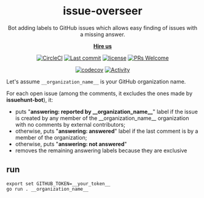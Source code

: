 <br/>
<h1 align="center">
  issue-overseer
</h1>

<p align="center">
  Bot adding labels to GitHub issues which allows easy finding of issues with a missing answer.
<p align="center">
  <strong>
    <a href="https://brainhub.eu/contact/">Hire us</a>
  </strong>
</p>

<div align="center">

  [![CircleCI](https://img.shields.io/circleci/project/github/brainhubeu/issue-overseer.svg)](https://circleci.com/gh/brainhubeu/issue-overseer)
  [![Last commit](https://img.shields.io/github/last-commit/brainhubeu/issue-overseer.svg)](https://github.com/brainhubeu/issue-overseer/commits/master)
  [![license](https://img.shields.io/badge/License-MIT-green)](https://github.com/brainhubeu/issue-overseer/blob/master/LICENSE.md)
  [![PRs Welcome](https://img.shields.io/badge/PRs-welcome-brightgreen.svg)](http://makeapullrequest.com)

  [![codecov](https://codecov.io/gh/brainhubeu/issue-overseer/branch/master/graph/badge.svg)](https://codecov.io/gh/brainhubeu/issue-overseer)
  [![Activity](https://img.shields.io/github/commit-activity/m/brainhubeu/issue-overseer.svg)](https://github.com/brainhubeu/issue-overseer/commits/master)
</div>

Let's assume `__organization_name__` is your GitHub organization name.

For each open issue (among the comments, it excludes the ones made by **issuehunt-bot**), it:
- puts "**answering: reported by \_\_organization_name\_\_**" label if the issue is created by any member of the \_\_organization_name\_\_ organization with no comments by external contributors;
- otherwise, puts "**answering: answered**" label if the last comment is by a member of the organization;
- otherwise, puts "**answering: not answered**"
- removes the remaining answering labels because they are exclusive

## run
```
export set GITHUB_TOKEN=__your_token__
go run . __organization_name__
```
